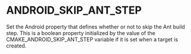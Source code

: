   

# ANDROID_SKIP_ANT_STEP  
Set the Android property that defines whether or not to skip the Ant build step.
This is a boolean property initialized by the value of the
CMAKE_ANDROID_SKIP_ANT_STEP variable if it is set when a target is created.  

